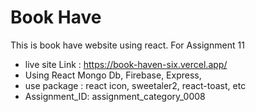 # Book Have

This is book have website using react. For Assignment 11


- live site Link : https://book-haven-six.vercel.app/
- Using React Mongo Db, Firebase, Express,
- use package : react icon, sweetaler2, react-toast, etc
- Assignment_ID: assignment_category_0008


